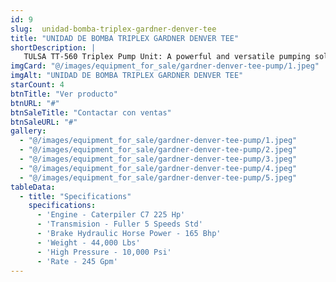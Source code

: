 ```yaml
---
id: 9
slug:  unidad-bomba-triplex-gardner-denver-tee
title: "UNIDAD DE BOMBA TRIPLEX GARDNER DENVER TEE"
shortDescription: |
   TULSA TT-560 Triplex Pump Unit: A powerful and versatile pumping solution for demanding applications. With a 6" stroke and a capacity of up to 612 GPM, this unit is ideal for pressure testing, chemical water injection, drilling, and industrial applications. 
imgCard: "@/images/equipment_for_sale/gardner-denver-tee-pump/1.jpeg"
imgAlt: "UNIDAD DE BOMBA TRIPLEX GARDNER DENVER TEE"
starCount: 4
btnTitle: "Ver producto"
btnURL: "#"
btnSaleTitle: "Contactar con ventas"
btnSaleURL: "#"
gallery:
  - "@/images/equipment_for_sale/gardner-denver-tee-pump/1.jpeg"
  - "@/images/equipment_for_sale/gardner-denver-tee-pump/2.jpeg"
  - "@/images/equipment_for_sale/gardner-denver-tee-pump/3.jpeg"
  - "@/images/equipment_for_sale/gardner-denver-tee-pump/4.jpeg"
  - "@/images/equipment_for_sale/gardner-denver-tee-pump/5.jpeg"
tableData:
  - title: "Specifications"
    specifications:
      - 'Engine - Caterpiler C7 225 Hp'
      - 'Transmision - Fuller 5 Speeds Std'
      - 'Brake Hydraulic Horse Power - 165 Bhp'
      - 'Weight - 44,000 Lbs'
      - 'High Pressure - 10,000 Psi'
      - 'Rate - 245 Gpm'
---
```

